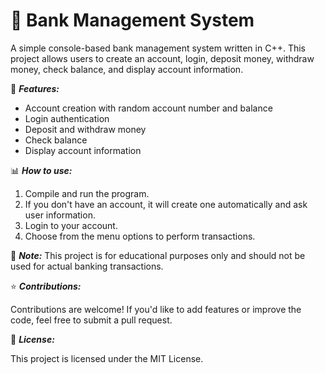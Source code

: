 # 🏦 **Bank Management System**

A simple console-based bank management system written in C++. This project allows users to create an account, login, deposit money, withdraw money, check balance, and display account information.

💸 _**Features:**_

- Account creation with random account number and balance
- Login authentication
- Deposit and withdraw money
- Check balance
- Display account information

📊 _**How to use:**_

1. Compile and run the program.
2. If you don't have an account, it will create one automatically and ask user information.
3. Login to your account.
4. Choose from the menu options to perform transactions.

📝 _**Note:**_ This project is for educational purposes only and should not be used for actual banking transactions.

⭐ _**Contributions:**_

Contributions are welcome! If you'd like to add features or improve the code, feel free to submit a pull request.

🪪 _**License:**_

This project is licensed under the MIT License.
